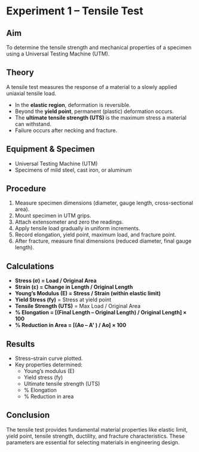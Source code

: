 # Experiment 1 – Tensile Test

## Aim
To determine the tensile strength and mechanical properties of a specimen using a Universal Testing Machine (UTM).

## Theory
A tensile test measures the response of a material to a slowly applied uniaxial tensile load.  
- In the **elastic region**, deformation is reversible.  
- Beyond the **yield point**, permanent (plastic) deformation occurs.  
- The **ultimate tensile strength (UTS)** is the maximum stress a material can withstand.  
- Failure occurs after necking and fracture.  

## Equipment & Specimen
- Universal Testing Machine (UTM)  
- Specimens of mild steel, cast iron, or aluminum  

## Procedure
1. Measure specimen dimensions (diameter, gauge length, cross-sectional area).  
2. Mount specimen in UTM grips.  
3. Attach extensometer and zero the readings.  
4. Apply tensile load gradually in uniform increments.  
5. Record elongation, yield point, maximum load, and fracture point.  
6. After fracture, measure final dimensions (reduced diameter, final gauge length).  

## Calculations
- **Stress (σ) = Load / Original Area**  
- **Strain (ε) = Change in Length / Original Length**  
- **Young’s Modulus (E) = Stress / Strain (within elastic limit)**  
- **Yield Stress (fy)** = Stress at yield point  
- **Tensile Strength (UTS)** = Max Load / Original Area  
- **% Elongation = [(Final Length – Original Length) / Original Length] × 100**  
- **% Reduction in Area = [(Ao – A' ) / Ao] × 100**  

## Results
- Stress–strain curve plotted.  
- Key properties determined:  
  - Young’s modulus (E)  
  - Yield stress (fy)  
  - Ultimate tensile strength (UTS)  
  - % Elongation  
  - % Reduction in area  

## Conclusion
The tensile test provides fundamental material properties like elastic limit, yield point, tensile strength, ductility, and fracture characteristics. These parameters are essential for selecting materials in engineering design.  

